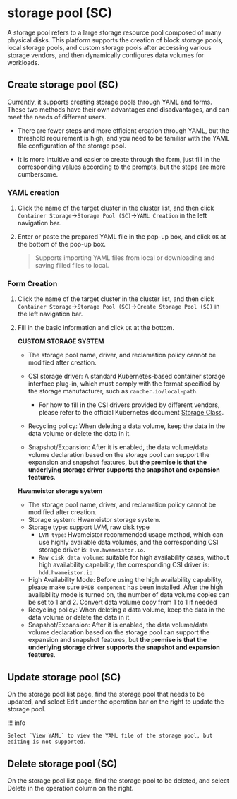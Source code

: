 # storage pool (SC)

A storage pool refers to a large storage resource pool composed of many physical disks. This platform supports the creation of block storage pools, local storage pools, and custom storage pools after accessing various storage vendors, and then dynamically configures data volumes for workloads.

## Create storage pool (SC)

Currently, it supports creating storage pools through YAML and forms. These two methods have their own advantages and disadvantages, and can meet the needs of different users.

- There are fewer steps and more efficient creation through YAML, but the threshold requirement is high, and you need to be familiar with the YAML file configuration of the storage pool.

- It is more intuitive and easier to create through the form, just fill in the corresponding values ​​according to the prompts, but the steps are more cumbersome.

### YAML creation

1. Click the name of the target cluster in the cluster list, and then click `Container Storage`->`Storage Pool (SC)`->`YAML Creation` in the left navigation bar.

    

2. Enter or paste the prepared YAML file in the pop-up box, and click `OK` at the bottom of the pop-up box.

    > Supports importing YAML files from local or downloading and saving filled files to local.

    

### Form Creation

1. Click the name of the target cluster in the cluster list, and then click `Container Storage`->`Storage Pool (SC)`->`Create Storage Pool (SC)` in the left navigation bar.

    

2. Fill in the basic information and click `OK` at the bottom.

    **CUSTOM STORAGE SYSTEM**

    - The storage pool name, driver, and reclamation policy cannot be modified after creation.
    - CSI storage driver: A standard Kubernetes-based container storage interface plug-in, which must comply with the format specified by the storage manufacturer, such as `rancher.io/local-path`.

        - For how to fill in the CSI drivers provided by different vendors, please refer to the official Kubernetes document [Storage Class](https://kubernetes.io/docs/concepts/storage/storage-classes/#provisioner).
    - Recycling policy: When deleting a data volume, keep the data in the data volume or delete the data in it.
    - Snapshot/Expansion: After it is enabled, the data volume/data volume declaration based on the storage pool can support the expansion and snapshot features, but **the premise is that the underlying storage driver supports the snapshot and expansion features**.

    **Hwameistor storage system**

    - The storage pool name, driver, and reclamation policy cannot be modified after creation.
    - Storage system: Hwameistor storage system.
    - Storage type: support LVM, raw disk type
      - `LVM type`: Hwameistor recommended usage method, which can use highly available data volumes, and the corresponding CSI storage driver is: `lvm.hwameistor.io`.
      - `Raw disk data volume`: suitable for high availability cases, without high availability capability, the corresponding CSI driver is: `hdd.hwameistor.io`
    - High Availability Mode: Before using the high availability capability, please make sure `DRDB component` has been installed. After the high availability mode is turned on, the number of data volume copies can be set to 1 and 2. Convert data volume copy from 1 to 1 if needed
    - Recycling policy: When deleting a data volume, keep the data in the data volume or delete the data in it.
    - Snapshot/Expansion: After it is enabled, the data volume/data volume declaration based on the storage pool can support the expansion and snapshot features, but **the premise is that the underlying storage driver supports the snapshot and expansion features**.

    

## Update storage pool (SC)

On the storage pool list page, find the storage pool that needs to be updated, and select Edit under the operation bar on the right to update the storage pool.



!!! info

    Select `View YAML` to view the YAML file of the storage pool, but editing is not supported.

## Delete storage pool (SC)

On the storage pool list page, find the storage pool to be deleted, and select Delete in the operation column on the right.

